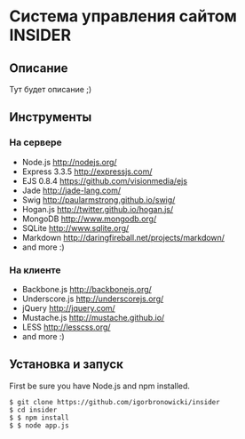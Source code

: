 # Система управления сайтом INSIDER




## Описание

Тут будет описание ;)




## Инструменты

### На сервере

+ Node.js http://nodejs.org/
+ Express 3.3.5 http://expressjs.com/
+ EJS 0.8.4 https://github.com/visionmedia/ejs
+ Jade http://jade-lang.com/
+ Swig http://paularmstrong.github.io/swig/
+ Hogan.js http://twitter.github.io/hogan.js/
+ MongoDB http://www.mongodb.org/
+ SQLite http://www.sqlite.org/
+ Markdown http://daringfireball.net/projects/markdown/
+ and more :)

### На клиенте

+ Backbone.js http://backbonejs.org/
+ Underscore.js http://underscorejs.org/
+ jQuery http://jquery.com/
+ Mustache.js http://mustache.github.io/
+ LESS http://lesscss.org/
+ and more :)




## Установка и запуск

First be sure you have Node.js and npm installed.

    $ git clone https://github.com/igorbronowicki/insider
    $ cd insider
    $ $ npm install
    $ $ node app.js
